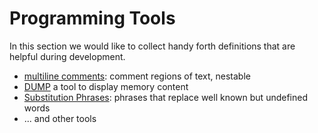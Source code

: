 # Programming Tools

In this section we would like to collect handy forth definitions
that are helpful during development. 

- [multiline comments](multiline-comments): comment regions of text, nestable
- [DUMP](dump) a tool to display memory content
- [Substitution Phrases](substitution-phrases): phrases that replace well known but undefined words
- ... and other tools
